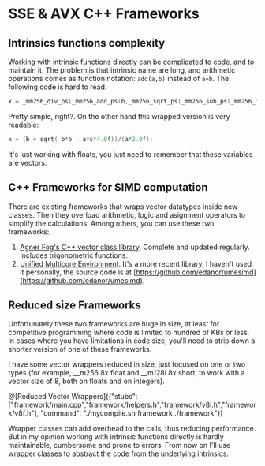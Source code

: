 # SSE & AVX C++ Frameworks

## Intrinsics functions complexity

Working with intrinsic functions directly can be complicated to code, and to maintain it. The problem is that intrinsic name are long, and arithmetic operations comes as function notation: `add(a,b)` instead of `a+b`.
The following code is hard to read:
```cpp
x = _mm256_div_ps(_mm256_add_ps(b,_mm256_sqrt_ps(_mm256_sub_ps(_mm256_mul_ps(b,b),_mm256_mul_ps(_mm256_mul_ps(a,c),_mm256_set1_ps(4.0f))))),_mm256_mul_ps(a,_mm256_set1_ps(2.0f)));
```
Pretty simple, right?. On the other hand this wrapped version is very readable:
```cpp
x = (b + sqrt( b*b - a*c*4.0f))/(a*2.0f);
```
It's just working with floats, you just need to remember that these variables are vectors.

## C++ Frameworks for SIMD computation

There are existing frameworks that wraps vector datatypes inside new classes. Then they overload arithmetic, logic and asignment operators to simplify the calculations.
Among others, you can use these two frameworks:

1. [Agner Fog's C++ vector class library](http://www.agner.org/optimize/#vectorclass). Complete and updated regularly. Includes trigonometric functions.
2. [Unified Multicore Environment](https://gain-performance.com/ume/). It's a more recent library, I haven't used it personally, the source code is at [https://github.com/edanor/umesimd](https://github.com/edanor/umesimd).

## Reduced size Frameworks

Unfortunately these two frameworks are huge in size, at least for competitive programming where code is limited to hundred of KBs or less.
In cases where you have limitations in code size, you'll need to strip down a shorter version of one of these frameworks.

I have some vector wrappers reduced in size, just focused on one or two types (for example, __m256 8x float and __m128i 8x short, to work with a vector size of 8, both on floats and on integers).

@[Reduced Vector Wrappers]({"stubs": ["framework/main.cpp","framework/helpers.h","framework/v8i.h","framework/v8f.h"], "command": "./mycompile.sh framework ./framework"})

Wrapper classes can add overhead to the calls, thus reducing performance. But in my opinion working with intrinsic functions directly is hardly maintainable, cumbersome and prone to errors. 
From now on I'll use wrapper classes to abstract the code from the underlying intrinsics.